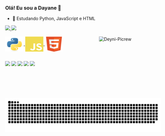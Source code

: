 ### Olá! Eu sou a Dayane 👋

- 🌱 Estudando Python, JavaScript e HTML

<div>
  <a href="https://github.com/Deyni">
  <img height="180em" src="https://github-readme-stats.vercel.app/api?username=Deyni&show_icons=true&theme=tokyonight&include_all_commits=true&count_private=true"/>
  <img height="180em" src="https://github-readme-stats.vercel.app/api/top-langs/?username=Deyni&layout=compact&langs_count=7&theme=tokyonight"/>
</div>
<div style="display: inline_block"><br>  
  <img align="center" alt="Deyni-Python" height="50" width="60" src="https://raw.githubusercontent.com/devicons/devicon/master/icons/python/python-original.svg">  
  <img align="center" alt="Deyni-Js" height="50" width="60" src="https://raw.githubusercontent.com/devicons/devicon/master/icons/javascript/javascript-plain.svg">
  <img align="center" alt="Deyni-HTML" height="50" width="60" src="https://raw.githubusercontent.com/devicons/devicon/master/icons/html5/html5-original.svg">
  <img align="right" alt="Deyni-Picrew" height="200" width="200" src="https://share-cdn.picrew.me/shareImg/org/202108/338224_h8bcXh3R.png">
</div>
  
  ##
  
 <a href="https://discord.gg/h8CkjvT4" target="_blank"><img src="https://img.shields.io/badge/Discord-7289DA?style=for-the-badge&logo=discord&logoColor=white" target="_blank"></a> 
  <a href = "mailto:deynicam@gmail.com"><img src="https://img.shields.io/badge/-Gmail-%23333?style=for-the-badge&logo=gmail&logoColor=red" target="_blank"></a>
  <a href="https://www.linkedin.com/in/dayane-camila-de-freitas-581399192/" target="_blank"><img src="https://img.shields.io/badge/-LinkedIn-%230077B5?style=for-the-badge&logo=linkedin&logoColor=white" target="_blank"></a> 
<a href="https://bit.ly/3jEm16q"><img src="https://img.shields.io/badge/WhatsApp-25D366?style=for-the-badge&logo=whatsapp&logoColor=white" target="_blank"></a>
<a href="https://t.me/Deynicam"><img src="https://img.shields.io/badge/Telegram-2CA5E0?style=for-the-badge&logo=telegram&logoColor=white" target="_blank"></a>
  
  ##
![Snake animation](https://github.com/deyni/deyni/blob/output/github-contribution-grid-snake.svg)
 
</div>
